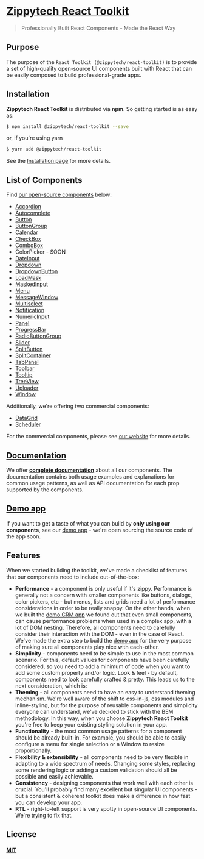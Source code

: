 # [Zippytech React Toolkit](https://www.zippytech.io)

> Professionally Built React Components - Made the React Way

## Purpose

The purpose of the `React Toolkit (@zippytech/react-toolkit)` is to provide a set of high-quality open-source UI components built with React that can be easily composed to build professional-grade apps.

## Installation

**Zippytech React Toolkit** is distributed via **npm**. So getting started is as easy as:

```sh
$ npm install @zippytech/react-toolkit --save
```

or, if you're using yarn

```sh
$ yarn add @zippytech/react-toolkit
```

See the [Installation page](https://docs.zippytech.io/overview/introduction#installation) for more details.

## List of Components

Find [our open-source components](https://www.zippytech.io/#opensource) below:

* [Accordion](https://docs.zippytech.io/accordion)
* [Autocomplete](https://docs.zippytech.io/combobox/autocomplete/)
* [Button](https://docs.zippytech.io/button)
* [ButtonGroup](https://docs.zippytech.io/buttongroup)
* [Calendar](https://docs.zippytech.io/calendar)
* [CheckBox](https://docs.zippytech.io/checkbox)
* [ComboBox](https://docs.zippytech.io/combobox)
* ColorPicker - SOON
* [DateInput](https://docs.zippytech.io/dateinput)
* [Dropdown](https://docs.zippytech.io/combobox/dropdown/)
* [DropdownButton](https://docs.zippytech.io/dropdownbutton)
* [LoadMask](https://docs.zippytech.io/loadmask)
* [MaskedInput](https://docs.zippytech.io/maskedinput)
* [Menu](https://docs.zippytech.io/menu)
* [MessageWindow](https://docs.zippytech.io/messagewindow)
* [Multiselect](https://docs.zippytech.io/combobox/multiselect)
* [Notification](https://docs.zippytech.io/notification)
* [NumericInput](https://docs.zippytech.io/numericinput)
* [Panel](https://docs.zippytech.io/panel)
* [ProgressBar](https://docs.zippytech.io/progressbar)
* [RadioButtonGroup](https://docs.zippytech.io/radiobuttongroup)
* [Slider](https://docs.zippytech.io/slider)
* [SplitButton](https://docs.zippytech.io/splitbutton)
* [SplitContainer](https://docs.zippytech.io/splitcontainer)
* [TabPanel](https://docs.zippytech.io/tabpanel)
* [Toolbar](https://docs.zippytech.io/toolbar)
* [Tooltip](https://docs.zippytech.io/tooltip)
* [TreeView](https://docs.zippytech.io/treeview)
* [Uploader](https://docs.zippytech.io/uploader)
* [Window](https://docs.zippytech.io/window)

Additionally, we're offering two commercial components:

* [DataGrid](https://docs.zippytech.io/datagrid)
* [Scheduler](https://www.zippytech.io/#components)

For the commercial components, please see [our website](https://www.zippytech.io) for more details.

## [Documentation](https://docs.zippytech.io)

We offer [**complete documentation**](https://docs.zippytech.io) about all our components. The documentation contains both usage examples and explanations for common usage patterns, as well as API documentation for each prop supported by the components.

## [Demo app](https://demos.zippytech.io/crm)

If you want to get a taste of what you can build by **only using our components**, see our [demo app](https://demos.zippytech.io/crm) - we're open sourcing the source code of the app soon.

## Features

When we started building the toolkit, we've made a checklist of features that our components need to include out-of-the-box:

* **Performance** - a component is only useful if it's zippy. Performance is generally not a concern with smaller components like buttons, dialogs, color pickers, etc - but menus, lists and grids need a lot of performance considerations in order to be really snappy. On the other hands, when we built the [demo CRM app](https://demos.zippytech.io/crm) we found out that even small components, can cause performance problems when used in a complex app, with a lot of DOM nesting. Therefore, all components need to carefully consider their interaction with the DOM - even in the case of React. We've made the extra step to build the [demo app](https://demos.zippytech.io/crm) for the very purpose of making sure all components play nice with each-other.
* **Simplicity** - components need to be simple to use in the most common scenario. For this, default values for components have been carefully considered, so you need to add a minimum of code when you want to add some custom property and/or logic.
  Look & feel - by default, components need to look carefully crafted & pretty. This leads us to the next consideration, which is:
* **Theming** - all components need to have an easy to understand theming mechanism. We're well aware of the shift to css-in-js, css modules and inline-styling, but for the purpose of reusable components and simplicity everyone can understand, we've decided to stick with the BEM methodology. In this way, when you choose **Zippytech React Toolkit** you're free to keep your existing styling solution in your app.
* **Functionality** - the most common usage patterns for a component should be already built-in. For example, you should be able to easily configure a menu for single selection or a Window to resize proportionally.
* **Flexibility & extensibility** - all components need to be very flexible in adapting to a wide spectrum of needs. Changing some styles, replacing some rendering logic or adding a custom validation should all be possible and easily achievable.
* **Consistency** - designing components that work well with each other is crucial. You'll probably find many excellent but singular UI components - but a consistent & coherent toolkit does make a difference in how fast you can develop your app.
* **RTL** - right-to-left support is very spotty in open-source UI components. We're trying to fix that.

## License

#### [MIT](./LICENSE)
